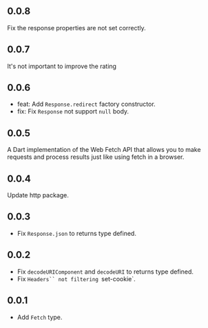## 0.0.8

Fix the response properties are not set correctly.

## 0.0.7

It's not important to improve the rating

## 0.0.6

- feat: Add `Response.redirect` factory constructor.
- fix: Fix `Response` not support `null` body.

## 0.0.5

A Dart implementation of the Web Fetch API that allows you to make requests and process results just like using fetch in a browser.

## 0.0.4

Update http package.

## 0.0.3

- Fix `Response.json` to returns type defined.

## 0.0.2

- Fix `decodeURIComponent` and `decodeURI` to returns type defined.
- Fix ` Headers`` not filtering  `set-cookie`.

## 0.0.1

- Add `Fetch` type.

